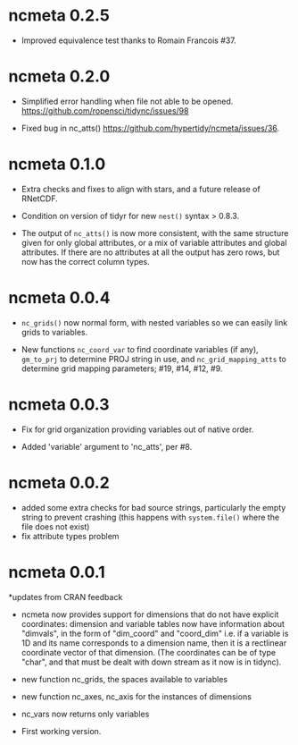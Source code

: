 # ncmeta 0.2.5 

* Improved equivalence test thanks to Romain Francois #37. 

# ncmeta 0.2.0

* Simplified error handling when file not able to be opened. https://github.com/ropensci/tidync/issues/98

* Fixed bug in nc_atts() https://github.com/hypertidy/ncmeta/issues/36. 

# ncmeta 0.1.0

* Extra checks and fixes to align with stars, and a future release of RNetCDF. 

* Condition on version of tidyr for new `nest()` syntax > 0.8.3. 

* The output of `nc_atts()` is now more consistent, with the same structure given for 
 only global attributes, or a mix of variable attributes and global attributes. If 
 there are no attributes at all the output has zero rows, but now has the correct 
 column types. 


# ncmeta 0.0.4

* `nc_grids()` now normal form, with nested variables so we can easily link grids to variables. 

* New functions `nc_coord_var` to find coordinate variables (if any), 
 `gm_to_prj` to determine PROJ string in use, and `nc_grid_mapping_atts` to 
  determine grid mapping parameters; #19, #14, #12, #9. 

# ncmeta 0.0.3

* Fix for grid organization providing variables out of native order. 

* Added 'variable' argument to 'nc_atts', per #8. 

# ncmeta 0.0.2

* added some extra checks for bad source strings, particularly the empty string
 to prevent crashing (this happens with `system.file()` where the file does not
 exist)
* fix attribute types problem

# ncmeta 0.0.1

*updates from CRAN feedback

* ncmeta now provides support for dimensions that do not have explicit 
 coordinates: dimension and variable tables now have information about 
 "dimvals", in the form of "dim_coord" and "coord_dim" i.e. if a variable 
 is 1D and its name corresponds to a dimension name, then it is a rectlinear 
 coordinate vector of that dimension. (The coordinates can be of type "char", 
 and that must be dealt with down stream as it now is in tidync).

* new function nc_grids, the spaces available to variables

* new function nc_axes, nc_axis for the instances of dimensions

* nc_vars now returns only variables

* First working version. 


